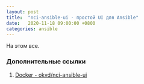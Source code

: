 ```yaml
---
layout: post
title:  "nci-ansible-ui - простой UI для Ansible"
date:   2020-11-18 09:00:00 +0800
categories: ansible
---
```


На этом все.

### Дополнительные ссылки

1. [Docker - okvd/nci-ansible-ui](https://hub.docker.com/r/okvd/nci-ansible-ui/tags)
